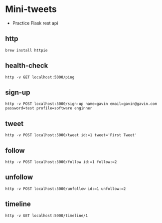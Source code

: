 
# Mini-tweets

* Practice Flask rest api 

## http
```
brew install httpie
```

## health-check
```
http -v GET localhost:5000/ping
```

## sign-up
```
http -v POST localhost:5000/sign-up name=gavin email=gavin@gavin.com password=test profile=software enginner
```

## tweet
```
http -v POST localhost:5000/tweet id:=1 tweet='First Tweet'
```

## follow
```
http -v POST localhost:5000/follow id:=1 follow:=2
```

## unfollow
```
http -v POST localhost:5000/unfollow id:=1 unfollow:=2
```

## timeline
```
http -v GET localhost:5000/timeline/1
```
